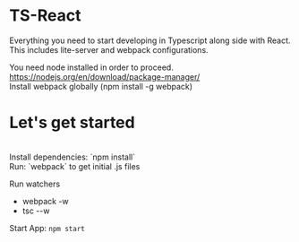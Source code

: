 # TS-React
Everything you need to start developing in Typescript along side with React. This includes lite-server and webpack configurations.

You need node installed in order to proceed. https://nodejs.org/en/download/package-manager/<br/>
Install webpack globally (npm install -g webpack)

<h1>Let's get started</h1><br>
Install dependencies: `npm install` <br/>
Run: `webpack` to get initial .js files  <br/> 

<p>Run watchers</p>
<ul>
<li>webpack -w</li>
<li>tsc --w</li>
</ul>

Start App: `npm start`


